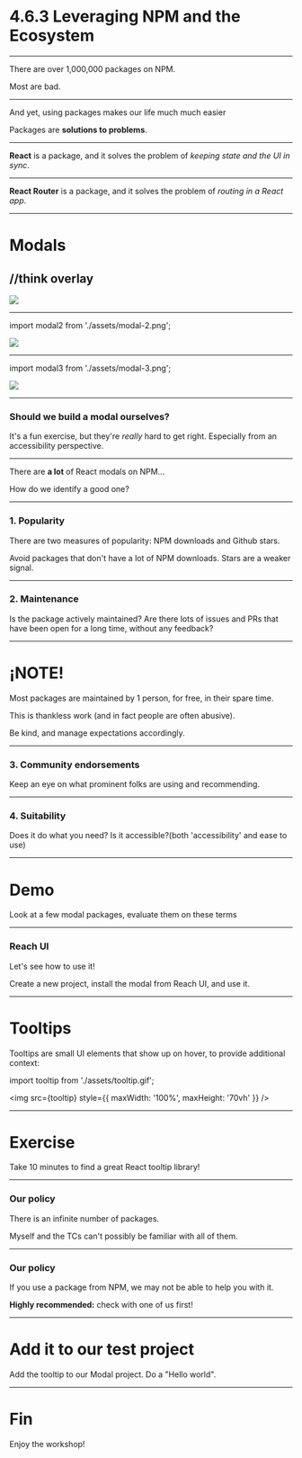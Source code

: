 # 4.6.3 Leveraging NPM and the Ecosystem

---

There are over 1,000,000 packages on NPM.

Most are bad.

---

And yet, using packages makes our life much much easier

Packages are **solutions to problems**.

---

**React** is a package, and it solves the problem of _keeping state and the UI in sync_.

---

**React Router** is a package, and it solves the problem of _routing in a React app_.

---

# Modals
//think overlay
---

<img src='./assets/modal-1.png' />

---

import modal2 from './assets/modal-2.png';

<img src='./assets/modal-2.png' />

---

import modal3 from './assets/modal-3.png';

<img src='./assets/modal-3.png' />

---

### Should we build a modal ourselves?

It's a fun exercise, but they're _really_ hard to get right. Especially from an accessibility perspective.

---

There are **a lot** of React modals on NPM...

How do we identify a good one?

---

### 1. Popularity

There are two measures of popularity: NPM downloads and Github stars.

Avoid packages that don't have a lot of NPM downloads. Stars are a weaker signal.

---

### 2. Maintenance

Is the package actively maintained? Are there lots of issues and PRs that have been open for a long time, without any feedback?

---

# ¡NOTE!

Most packages are maintained by 1 person, for free, in their spare time.

This is thankless work (and in fact people are often abusive).

Be kind, and manage expectations accordingly.

---

### 3. Community endorsements

Keep an eye on what prominent folks are using and recommending.

---

### 4. Suitability

Does it do what you need? Is it accessible?(both 'accessibility' and ease to use)

---

# Demo

Look at a few modal packages, evaluate them on these terms

---

### Reach UI

Let's see how to use it!

Create a new project, install the modal from Reach UI, and use it.

---

# Tooltips

Tooltips are small UI elements that show up on hover, to provide additional context:

import tooltip from './assets/tooltip.gif';

<img src={tooltip} style={{ maxWidth: '100%', maxHeight: '70vh' }} />

---

# Exercise

Take 10 minutes to find a great React tooltip library!

---

### Our policy

There is an infinite number of packages.

Myself and the TCs can't possibly be familiar with all of them.

---

### Our policy

If you use a package from NPM, we may not be able to help you with it.

**Highly recommended:** check with one of us first!

---

# Add it to our test project

Add the tooltip to our Modal project. Do a "Hello world".

---

# Fin

Enjoy the workshop!
